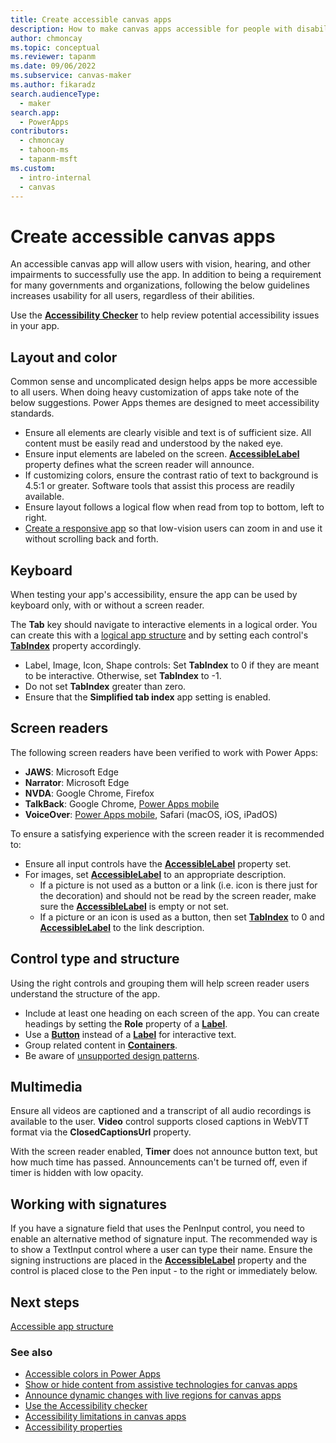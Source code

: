 ```yaml
---
title: Create accessible canvas apps
description: How to make canvas apps accessible for people with disabilities
author: chmoncay
ms.topic: conceptual
ms.reviewer: tapanm
ms.date: 09/06/2022
ms.subservice: canvas-maker
ms.author: fikaradz
search.audienceType: 
  - maker
search.app: 
  - PowerApps
contributors:
  - chmoncay
  - tahoon-ms
  - tapanm-msft
ms.custom:
  - intro-internal
  - canvas
---
```

# Create accessible canvas apps

An accessible canvas app will allow users with vision, hearing, and other impairments to successfully use the app. In addition to being a requirement for many governments and organizations, following the below guidelines increases usability for all users, regardless of their abilities.

Use the **[Accessibility Checker](accessibility-checker.md)** to help review potential accessibility issues in your app. 

## Layout and color
Common sense and uncomplicated design helps apps be more accessible to all users. When doing heavy customization of apps take note of the below suggestions. Power Apps themes are designed to meet accessibility standards.
- Ensure all elements are clearly visible and text is of sufficient size.  All content must be easily read and understood by the naked eye.
- Ensure input elements are labeled on the screen. **[AccessibleLabel](controls/properties-accessibility.md)** property defines what the screen reader will announce.
- If customizing colors, ensure the contrast ratio of text to background is 4.5:1 or greater. Software tools that assist this process are readily available.
- Ensure layout follows a logical flow when read from top to bottom, left to right.
- [Create a responsive app](build-responsive-apps.md) so that low-vision users can zoom in and use it without scrolling back and forth.

## Keyboard

When testing your app's accessibility, ensure the app can be used by keyboard only, with or without a screen reader.

The **Tab** key should navigate to interactive elements in a logical order. You can create this with a [logical app structure](accessible-apps-structure.md#logical-control-order) and by setting each control's **[TabIndex](controls/properties-accessibility.md)** property accordingly.
- Label, Image, Icon, Shape controls: Set **TabIndex** to 0 if they are meant to be interactive. Otherwise, set **TabIndex** to -1.
- Do not set **TabIndex** greater than zero.
- Ensure that the **Simplified tab index** app setting is enabled.

## Screen readers

The following screen readers have been verified to work with Power Apps:

- **JAWS**: Microsoft Edge
- **Narrator**: Microsoft Edge
- **NVDA**: Google Chrome, Firefox
- **TalkBack**: Google Chrome, [Power Apps mobile](../../mobile/run-powerapps-on-mobile.md)
- **VoiceOver**: [Power Apps mobile](../../mobile/run-powerapps-on-mobile.md), Safari (macOS, iOS, iPadOS)

To ensure a satisfying experience with the screen reader it is recommended to:

- Ensure all input controls have the **[AccessibleLabel](controls/properties-accessibility.md)** property set.
- For images, set **[AccessibleLabel](controls/properties-accessibility.md)** to an appropriate description.
  - If a picture is not used as a button or a link (i.e. icon is there just for the decoration) and should not be read by the screen reader, make sure the **[AccessibleLabel](controls/properties-accessibility.md)** is empty or not set.
  - If a picture or an icon is used as a button, then set **[TabIndex](controls/properties-accessibility.md)** to 0 and **[AccessibleLabel](controls/properties-accessibility.md)** to the link description.

## Control type and structure
Using the right controls and grouping them will help screen reader users understand the structure of the app.

- Include at least one heading on each screen of the app. You can create headings by setting the **Role** property of a **[Label](controls/control-text-box.md)**.
- Use a **[Button](controls/control-button.md)** instead of a **[Label](controls/control-text-box.md)** for interactive text.
- Group related content in **[Containers](controls/control-container.md)**.
- Be aware of [unsupported design patterns](accessible-apps-limitations.md).

## Multimedia
Ensure all videos are captioned and a transcript of all audio recordings is available to the user. **Video** control supports closed captions in WebVTT format via the **ClosedCaptionsUrl** property.

With the screen reader enabled, **Timer** does not announce button text, but how much time has passed. Announcements can't be turned off, even if timer is hidden with low opacity.

## Working with signatures
If you have a signature field that uses the PenInput control, you need to enable an alternative method of signature input. The recommended way is to show a TextInput control where a user can type their name.  Ensure the signing instructions are placed in the **[AccessibleLabel](controls/properties-accessibility.md)** property and the control is placed close to the Pen input - to the right or immediately below.

## Next steps

[Accessible app structure](accessible-apps-structure.md)

### See also

- [Accessible colors in Power Apps](accessible-apps-color.md)
- [Show or hide content from assistive technologies for canvas apps](accessible-apps-content-visibility.md)
- [Announce dynamic changes with live regions for canvas apps](accessible-apps-live-regions.md)
- [Use the Accessibility checker](accessibility-checker.md)
- [Accessibility limitations in canvas apps](accessible-apps-limitations.md)
- [Accessibility properties](controls/properties-accessibility.md)
